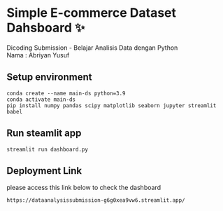 # Simple E-commerce Dataset Dahsboard ✨
Dicoding Submission - Belajar Analisis Data dengan Python
<br>Nama : Abriyan Yusuf
## Setup environment
```
conda create --name main-ds python=3.9
conda activate main-ds
pip install numpy pandas scipy matplotlib seaborn jupyter streamlit babel
```

## Run steamlit app
```
streamlit run dashboard.py
```

## Deployment Link
please access this link below to check the dashboard

```
https://dataanalysissubmission-g6g0xea9vw6.streamlit.app/
```